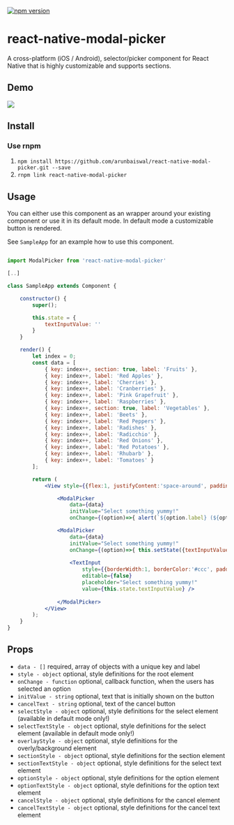 [![npm version](https://badge.fury.io/js/react-native-modal-picker.svg)](https://badge.fury.io/js/react-native-modal-picker)

# react-native-modal-picker
A cross-platform (iOS / Android), selector/picker component for React Native that is highly customizable and supports sections.

## Demo

<img src="https://raw.githubusercontent.com/d-a-n/react-native-modal-picker/master/docs/demo.gif" />

## Install
### Use rnpm
1. `npm install https://github.com/arunbaiswal/react-native-modal-picker.git --save`
2. `rnpm link react-native-modal-picker`

## Usage

You can either use this component as an wrapper around your existing component or use it in its default mode. In default mode a customizable button is rendered.

See `SampleApp` for an example how to use this component.

```jsx

import ModalPicker from 'react-native-modal-picker'

[..]

class SampleApp extends Component {

    constructor() {
        super();

        this.state = {
            textInputValue: ''
        }
    }

    render() {
        let index = 0;
        const data = [
            { key: index++, section: true, label: 'Fruits' },
            { key: index++, label: 'Red Apples' },
            { key: index++, label: 'Cherries' },
            { key: index++, label: 'Cranberries' },
            { key: index++, label: 'Pink Grapefruit' },
            { key: index++, label: 'Raspberries' },
            { key: index++, section: true, label: 'Vegetables' },
            { key: index++, label: 'Beets' },
            { key: index++, label: 'Red Peppers' },
            { key: index++, label: 'Radishes' },
            { key: index++, label: 'Radicchio' },
            { key: index++, label: 'Red Onions' },
            { key: index++, label: 'Red Potatoes' },
            { key: index++, label: 'Rhubarb' },
            { key: index++, label: 'Tomatoes' }
        ];

        return (
            <View style={{flex:1, justifyContent:'space-around', padding:50}}>

                <ModalPicker
                    data={data}
                    initValue="Select something yummy!"
                    onChange={(option)=>{ alert(`${option.label} (${option.key}) nom nom nom`) }} />

                <ModalPicker
                    data={data}
                    initValue="Select something yummy!"
                    onChange={(option)=>{ this.setState({textInputValue:option.label})}}>
                    
                    <TextInput
                        style={{borderWidth:1, borderColor:'#ccc', padding:10, height:30}}
                        editable={false}
                        placeholder="Select something yummy!"
                        value={this.state.textInputValue} />
                        
                </ModalPicker>
            </View>
        );
    }
}
```

## Props

* `data - []` required, array of objects with a unique key and label
* `style - object` optional, style definitions for the root element
* `onChange - function` optional, callback function, when the users has selected an option
* `initValue - string` optional, text that is initially shown on the button
* `cancelText - string` optional, text of the cancel button
* `selectStyle - object` optional, style definitions for the select element (available in default mode only!)
* `selectTextStyle - object` optional, style definitions for the select element (available in default mode only!)
* `overlayStyle - object` optional, style definitions for the overly/background element
* `sectionStyle - object` optional, style definitions for the section element
* `sectionTextStyle - object` optional, style definitions for the select text element
* `optionStyle - object` optional, style definitions for the option element
* `optionTextStyle - object` optional, style definitions for the option text element
* `cancelStyle - object` optional, style definitions for the cancel element
* `cancelTextStyle - object` optional, style definitions for the cancel text element
